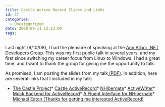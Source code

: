 ```yaml
---
title: Castle Active Record Slides and Links
id: 27
categories:
  - Uncategorized
date: 2008-09-11 12:23:00
tags:
---
```


Last night (9/10/08), I had the pleasure of speaking at the [Ann Arbor .NET Developers Group](http://www.aadnd.org/). This was my first public talk in several years, and my first since switching my career focus from Linux to Windows. I had a great time, and I want to thank the group for giving me the opportunity to talk.   

As promised, I am posting the slides from my talk[ (PDF)](http://brianstestsite.googlepages.com/ActiveRecord.pdf). In addition, here are several links that I included in my talk:   

*   [The Castle Project](http://castleproject.org/)*   [Castle ActiveRecord](http://castleproject.org/activerecord)*   [NHibernate](http://www.hibernate.org/343.html)*   [ActiveWriter](http://altinoren.com/activewriter)*   [Mock Backend for ActiveRecord](http://brian.genisio.org/2008/07/active-record-mock-framework.html)*   [A Fluent Interface for NHibernate](http://blogs.hibernatingrhinos.com/nhibernate)*   [Michael Eaton (Thanks for getting me interested ActiveRecord)](http://michaeleatonconsulting.com/blog/)